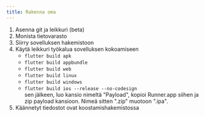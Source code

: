 ```yaml
---
title: Rakenna oma
---
```


1. Asenna git ja leikkuri (beta)
2. Monista tietovarasto
3. Siirry sovelluksen hakemistoon
4. Käytä leikkuri työkalua sovelluksen kokoamiseen
   - `flutter build apk`
   - `flutter build appbundle`
   - `flutter build web`
   - `flutter build linux`
   - `flutter build windows`
   - `flutter build ios --release --no-codesign`\
     sen jälkeen, luo kansio nimeltä "Payload", kopioi Runner.app siihen ja zip payload kansioon. Nimeä sitten ".zip" muotoon ".ipa".
5. Käännetyt tiedostot ovat koostamishakemistossa
